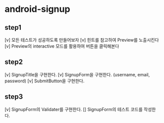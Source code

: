 # android-signup

## step1
[v] 모든 테스트가 성공하도록 만들어보자
[v]  힌트를 참고하여 Preview를 노출시킨다
[v]  Preview의 interactive 모드를 활용하여 버튼을 클릭해본다

## step2
[v] SignupTitle을 구현한다.
[v] SignupForm을 구현한다. (username, email, password)
[v] SubmitButton을 구현한다.

## step3
[v] SignupForm의 Validater를 구현한다.
[] SignupForm의 테스트 코드를 작성한다.